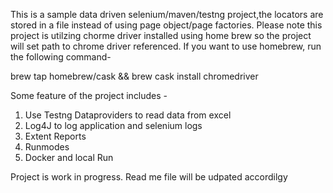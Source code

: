 This is a sample data driven selenium/maven/testng project,the locators are stored in a file instead of using page object/page factories. Please note this project is utilzing chorme driver installed using home brew so the project will set path to chrome driver referenced. If you want to use homebrew, run the following command-

brew tap homebrew/cask && brew cask install chromedriver

Some feature of the project includes -

1) Use Testng Dataproviders to read data from excel 
2) Log4J to log application and selenium logs
3) Extent Reports 
4) Runmodes 
5) Docker and local Run 


Project is work in progress. Read me file will be udpated accordilgy 

